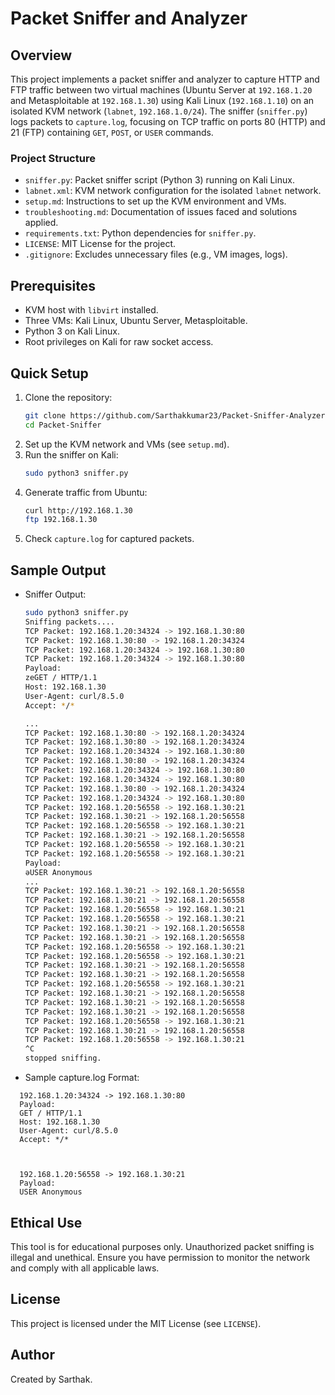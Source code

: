 # Packet Sniffer and Analyzer

## Overview
This project implements a packet sniffer and analyzer to capture HTTP and FTP traffic between two virtual machines (Ubuntu Server at `192.168.1.20` and Metasploitable at `192.168.1.30`) using Kali Linux (`192.168.1.10`) on an isolated KVM network (`labnet`, `192.168.1.0/24`). The sniffer (`sniffer.py`) logs packets to `capture.log`, focusing on TCP traffic on ports 80 (HTTP) and 21 (FTP) containing `GET`, `POST`, or `USER` commands.

### Project Structure
- `sniffer.py`: Packet sniffer script (Python 3) running on Kali Linux.
- `labnet.xml`: KVM network configuration for the isolated `labnet` network.
- `setup.md`: Instructions to set up the KVM environment and VMs.
- `troubleshooting.md`: Documentation of issues faced and solutions applied.
- `requirements.txt`: Python dependencies for `sniffer.py`.
- `LICENSE`: MIT License for the project.
- `.gitignore`: Excludes unnecessary files (e.g., VM images, logs).

## Prerequisites
- KVM host with `libvirt` installed.
- Three VMs: Kali Linux, Ubuntu Server, Metasploitable.
- Python 3 on Kali Linux.
- Root privileges on Kali for raw socket access.

## Quick Setup
1. Clone the repository:
   ```bash
   git clone https://github.com/Sarthakkumar23/Packet-Sniffer-Analyzer.git
   cd Packet-Sniffer
   ```
2. Set up the KVM network and VMs (see `setup.md`).
3. Run the sniffer on Kali:
   ```bash
   sudo python3 sniffer.py
   ```
4. Generate traffic from Ubuntu:
   ```bash
   curl http://192.168.1.30
   ftp 192.168.1.30
   ```
5. Check `capture.log` for captured packets.

## Sample Output
- Sniffer Output:
  ```bash
  sudo python3 sniffer.py                
  Sniffing packets....
  TCP Packet: 192.168.1.20:34324 -> 192.168.1.30:80
  TCP Packet: 192.168.1.30:80 -> 192.168.1.20:34324
  TCP Packet: 192.168.1.20:34324 -> 192.168.1.30:80
  TCP Packet: 192.168.1.20:34324 -> 192.168.1.30:80
  Payload: 
  zeGET / HTTP/1.1
  Host: 192.168.1.30
  User-Agent: curl/8.5.0
  Accept: */*

  ...
  TCP Packet: 192.168.1.30:80 -> 192.168.1.20:34324
  TCP Packet: 192.168.1.30:80 -> 192.168.1.20:34324
  TCP Packet: 192.168.1.20:34324 -> 192.168.1.30:80
  TCP Packet: 192.168.1.30:80 -> 192.168.1.20:34324
  TCP Packet: 192.168.1.20:34324 -> 192.168.1.30:80
  TCP Packet: 192.168.1.20:34324 -> 192.168.1.30:80
  TCP Packet: 192.168.1.30:80 -> 192.168.1.20:34324
  TCP Packet: 192.168.1.20:34324 -> 192.168.1.30:80
  TCP Packet: 192.168.1.20:56558 -> 192.168.1.30:21
  TCP Packet: 192.168.1.30:21 -> 192.168.1.20:56558
  TCP Packet: 192.168.1.20:56558 -> 192.168.1.30:21
  TCP Packet: 192.168.1.30:21 -> 192.168.1.20:56558
  TCP Packet: 192.168.1.20:56558 -> 192.168.1.30:21
  TCP Packet: 192.168.1.20:56558 -> 192.168.1.30:21
  Payload: 
  əUSER Anonymous
  ...
  TCP Packet: 192.168.1.30:21 -> 192.168.1.20:56558
  TCP Packet: 192.168.1.30:21 -> 192.168.1.20:56558
  TCP Packet: 192.168.1.20:56558 -> 192.168.1.30:21
  TCP Packet: 192.168.1.20:56558 -> 192.168.1.30:21
  TCP Packet: 192.168.1.30:21 -> 192.168.1.20:56558
  TCP Packet: 192.168.1.30:21 -> 192.168.1.20:56558
  TCP Packet: 192.168.1.20:56558 -> 192.168.1.30:21
  TCP Packet: 192.168.1.20:56558 -> 192.168.1.30:21
  TCP Packet: 192.168.1.30:21 -> 192.168.1.20:56558
  TCP Packet: 192.168.1.30:21 -> 192.168.1.20:56558
  TCP Packet: 192.168.1.20:56558 -> 192.168.1.30:21
  TCP Packet: 192.168.1.30:21 -> 192.168.1.20:56558
  TCP Packet: 192.168.1.30:21 -> 192.168.1.20:56558
  TCP Packet: 192.168.1.30:21 -> 192.168.1.20:56558
  TCP Packet: 192.168.1.20:56558 -> 192.168.1.30:21
  TCP Packet: 192.168.1.30:21 -> 192.168.1.20:56558
  TCP Packet: 192.168.1.20:56558 -> 192.168.1.30:21
  ^C
  stopped sniffing.
  ```
- Sample capture.log Format:
```
  192.168.1.20:34324 -> 192.168.1.30:80
  Payload: 
  GET / HTTP/1.1
  Host: 192.168.1.30
  User-Agent: curl/8.5.0
  Accept: */*



  192.168.1.20:56558 -> 192.168.1.30:21
  Payload: 
  USER Anonymous
```

## Ethical Use
This tool is for educational purposes only. Unauthorized packet sniffing is illegal and unethical. Ensure you have permission to monitor the network and comply with all applicable laws.

## License
This project is licensed under the MIT License (see `LICENSE`).

## Author
Created by Sarthak.

